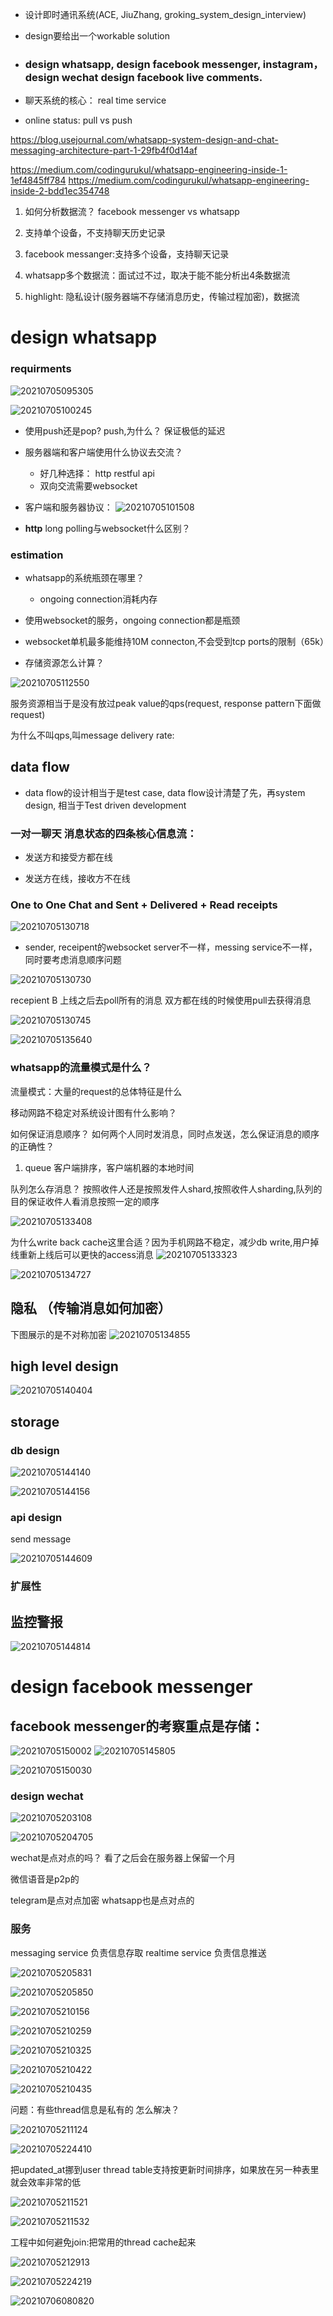 - 设计即时通讯系统(ACE, JiuZhang, groking_system_design_interview)

- design要给出一个workable solution

- ### design whatsapp, design facebook messenger, instagram， design wechat design facebook live comments.


- 聊天系统的核心： real time service
- online status: pull vs push




https://blog.usejournal.com/whatsapp-system-design-and-chat-messaging-architecture-part-1-29fb4f0d14af

https://medium.com/codingurukul/whatsapp-engineering-inside-1-1ef4845ff784
https://medium.com/codingurukul/whatsapp-engineering-inside-2-bdd1ec354748


1. 如何分析数据流？  facebook messenger vs whatsapp

1. 支持单个设备，不支持聊天历史记录

1. facebook messanger:支持多个设备，支持聊天记录

1. whatsapp多个数据流：面试过不过，取决于能不能分析出4条数据流

1. highlight:  隐私设计(服务器端不存储消息历史，传输过程加密)，数据流


# design whatsapp

### requirments
![20210705095305](https://raw.githubusercontent.com/corykingsf/hack-system-design-pixel/main/pictures/20210705095305.png)


![20210705100245](https://raw.githubusercontent.com/corykingsf/hack-system-design-pixel/main/pictures/20210705100245.png)


- 使用push还是pop? push,为什么？ 保证极低的延迟

- 服务器端和客户端使用什么协议去交流？
    - 好几种选择： http restful api
    - 双向交流需要websocket


- 客户端和服务器协议：
  ![20210705101508](https://raw.githubusercontent.com/corykingsf/hack-system-design-pixel/main/pictures/20210705101508.png)



- **http** long polling与websocket什么区别？



### estimation
- whatsapp的系统瓶颈在哪里？ 
    - ongoing connection消耗内存


- 使用websocket的服务，ongoing  connection都是瓶颈

- websocket单机最多能维持10M connecton,不会受到tcp ports的限制（65k）

- 存储资源怎么计算？ 

![20210705112550](https://raw.githubusercontent.com/corykingsf/hack-system-design-pixel/main/pictures/20210705112550.png)

服务资源相当于是没有放过peak value的qps(request, response pattern下面做request)

为什么不叫qps,叫message delivery rate:

## data flow
- data flow的设计相当于是test case, data flow设计清楚了先，再system design, 相当于Test driven development


### 一对一聊天 消息状态的四条核心信息流： 
- 发送方和接受方都在线

- 发送方在线，接收方不在线

### One to One Chat and Sent + Delivered + Read receipts

![20210705130718](https://raw.githubusercontent.com/corykingsf/hack-system-design-pixel/main/pictures/20210705130718.png)

- sender, receipent的websocket server不一样，messing service不一样，同时要考虑消息顺序问题


![20210705130730](https://raw.githubusercontent.com/corykingsf/hack-system-design-pixel/main/pictures/20210705130730.png)

recepient B 上线之后去poll所有的消息
双方都在线的时候使用pull去获得消息


![20210705130745](https://raw.githubusercontent.com/corykingsf/hack-system-design-pixel/main/pictures/20210705130745.png)


![20210705135640](https://raw.githubusercontent.com/corykingsf/hack-system-design-pixel/main/pictures/20210705135640.png)
### whatsapp的流量模式是什么？
流量模式：大量的request的总体特征是什么

移动网路不稳定对系统设计图有什么影响？

如何保证消息顺序？  如何两个人同时发消息，同时点发送，怎么保证消息的顺序的正确性？ 
1. queue  客户端排序，客户端机器的本地时间
   

队列怎么存消息？ 按照收件人还是按照发件人shard,按照收件人sharding,队列的目的保证收件人看消息按照一定的顺序

![20210705133408](https://raw.githubusercontent.com/corykingsf/hack-system-design-pixel/main/pictures/20210705133408.png)


为什么write back cache这里合适？因为手机网路不稳定，减少db write,用户掉线重新上线后可以更快的access消息
![20210705133323](https://raw.githubusercontent.com/corykingsf/hack-system-design-pixel/main/pictures/20210705133323.png)


![20210705134727](https://raw.githubusercontent.com/corykingsf/hack-system-design-pixel/main/pictures/20210705134727.png)

## 隐私 （传输消息如何加密）
下图展示的是不对称加密
![20210705134855](https://raw.githubusercontent.com/corykingsf/hack-system-design-pixel/main/pictures/20210705134855.png)



## high level design

![20210705140404](https://raw.githubusercontent.com/corykingsf/hack-system-design-pixel/main/pictures/20210705140404.png)

## storage

### db design
![20210705144140](https://raw.githubusercontent.com/corykingsf/hack-system-design-pixel/main/pictures/20210705144140.png)

![20210705144156](https://raw.githubusercontent.com/corykingsf/hack-system-design-pixel/main/pictures/20210705144156.png)


### api design

send message

![20210705144609](https://raw.githubusercontent.com/corykingsf/hack-system-design-pixel/main/pictures/20210705144609.png)

### 扩展性


## 监控警报
![20210705144814](https://raw.githubusercontent.com/corykingsf/hack-system-design-pixel/main/pictures/20210705144814.png)


# design facebook messenger
## facebook messenger的考察重点是存储：


![20210705150002](https://raw.githubusercontent.com/corykingsf/hack-system-design-pixel/main/pictures/20210705150002.png)
![20210705145805](https://raw.githubusercontent.com/corykingsf/hack-system-design-pixel/main/pictures/20210705145805.png)

![20210705150030](https://raw.githubusercontent.com/corykingsf/hack-system-design-pixel/main/pictures/20210705150030.png)



### design wechat

![20210705203108](https://raw.githubusercontent.com/corykingsf/hack-system-design-pixel/main/pictures/20210705203108.png)

![20210705204705](https://raw.githubusercontent.com/corykingsf/hack-system-design-pixel/main/pictures/20210705204705.png)

wechat是点对点的吗？ 看了之后会在服务器上保留一个月

微信语音是p2p的

telegram是点对点加密  whatsapp也是点对点的

### 服务
messaging service 负责信息存取
realtime service  负责信息推送

![20210705205831](https://raw.githubusercontent.com/corykingsf/hack-system-design-pixel/main/pictures/20210705205831.png)

![20210705205850](https://raw.githubusercontent.com/corykingsf/hack-system-design-pixel/main/pictures/20210705205850.png)


![20210705210156](https://raw.githubusercontent.com/corykingsf/hack-system-design-pixel/main/pictures/20210705210156.png)

![20210705210259](https://raw.githubusercontent.com/corykingsf/hack-system-design-pixel/main/pictures/20210705210259.png)

![20210705210325](https://raw.githubusercontent.com/corykingsf/hack-system-design-pixel/main/pictures/20210705210325.png)

![20210705210422](https://raw.githubusercontent.com/corykingsf/hack-system-design-pixel/main/pictures/20210705210422.png)

![20210705210435](https://raw.githubusercontent.com/corykingsf/hack-system-design-pixel/main/pictures/20210705210435.png)


问题：有些thread信息是私有的
怎么解决？  

![20210705211124](https://raw.githubusercontent.com/corykingsf/hack-system-design-pixel/main/pictures/20210705211124.png)




![20210705224410](https://raw.githubusercontent.com/corykingsf/hack-system-design-pixel/main/pictures/20210705224410.png)


把updated_at挪到user thread table支持按更新时间排序，如果放在另一种表里就会效率非常的低

![20210705211521](https://raw.githubusercontent.com/corykingsf/hack-system-design-pixel/main/pictures/20210705211521.png)

![20210705211532](https://raw.githubusercontent.com/corykingsf/hack-system-design-pixel/main/pictures/20210705211532.png)

工程中如何避免join:把常用的thread cache起来

![20210705212913](https://raw.githubusercontent.com/corykingsf/hack-system-design-pixel/main/pictures/20210705212913.png)


![20210705224219](https://raw.githubusercontent.com/corykingsf/hack-system-design-pixel/main/pictures/20210705224219.png)


![20210706080820](https://raw.githubusercontent.com/corykingsf/hack-system-design-pixel/main/pictures/20210706080820.png)